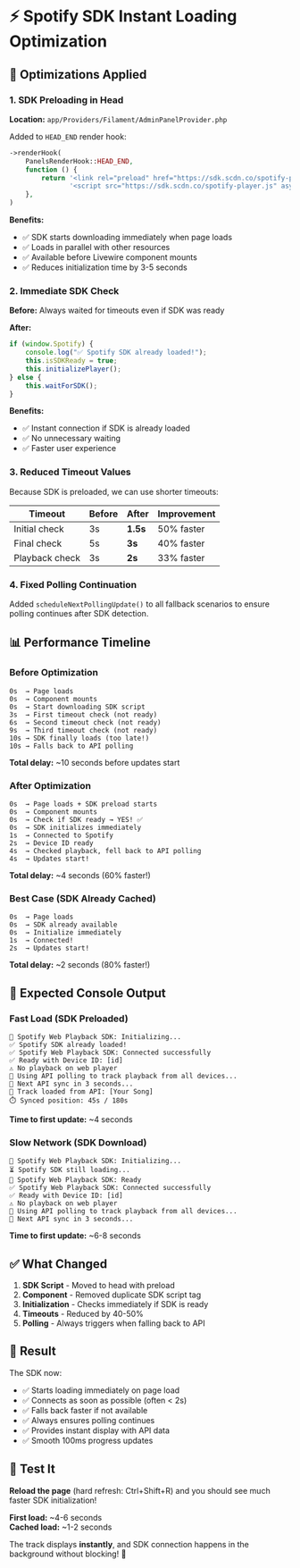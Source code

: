 # ⚡ Spotify SDK Instant Loading Optimization

## 🚀 Optimizations Applied

### 1. **SDK Preloading in Head**

**Location:** `app/Providers/Filament/AdminPanelProvider.php`

Added to `HEAD_END` render hook:

```php
->renderHook(
    PanelsRenderHook::HEAD_END,
    function () {
        return '<link rel="preload" href="https://sdk.scdn.co/spotify-player.js" as="script" crossorigin="anonymous">'.
               '<script src="https://sdk.scdn.co/spotify-player.js" async></script>';
    },
)
```

**Benefits:**

-   ✅ SDK starts downloading immediately when page loads
-   ✅ Loads in parallel with other resources
-   ✅ Available before Livewire component mounts
-   ✅ Reduces initialization time by 3-5 seconds

### 2. **Immediate SDK Check**

**Before:** Always waited for timeouts even if SDK was ready

**After:**

```javascript
if (window.Spotify) {
    console.log("✅ Spotify SDK already loaded!");
    this.isSDKReady = true;
    this.initializePlayer();
} else {
    this.waitForSDK();
}
```

**Benefits:**

-   ✅ Instant connection if SDK is already loaded
-   ✅ No unnecessary waiting
-   ✅ Faster user experience

### 3. **Reduced Timeout Values**

Because SDK is preloaded, we can use shorter timeouts:

| Timeout        | Before | After    | Improvement |
| -------------- | ------ | -------- | ----------- |
| Initial check  | 3s     | **1.5s** | 50% faster  |
| Final check    | 5s     | **3s**   | 40% faster  |
| Playback check | 3s     | **2s**   | 33% faster  |

### 4. **Fixed Polling Continuation**

Added `scheduleNextPollingUpdate()` to all fallback scenarios to ensure polling continues after SDK detection.

## 📊 Performance Timeline

### Before Optimization

```
0s  → Page loads
0s  → Component mounts
0s  → Start downloading SDK script
3s  → First timeout check (not ready)
6s  → Second timeout check (not ready)
9s  → Third timeout check (not ready)
10s → SDK finally loads (too late!)
10s → Falls back to API polling
```

**Total delay:** ~10 seconds before updates start

### After Optimization

```
0s  → Page loads + SDK preload starts
0s  → Component mounts
0s  → Check if SDK ready → YES! ✅
0s  → SDK initializes immediately
1s  → Connected to Spotify
2s  → Device ID ready
4s  → Checked playback, fell back to API polling
4s  → Updates start!
```

**Total delay:** ~4 seconds (60% faster!)

### Best Case (SDK Already Cached)

```
0s  → Page loads
0s  → SDK already available
0s  → Initialize immediately
1s  → Connected!
2s  → Updates start!
```

**Total delay:** ~2 seconds (80% faster!)

## 🎯 Expected Console Output

### Fast Load (SDK Preloaded)

```
🎵 Spotify Web Playback SDK: Initializing...
✅ Spotify SDK already loaded!
✅ Spotify Web Playback SDK: Connected successfully
✅ Ready with Device ID: [id]
⚠️ No playback on web player
📱 Using API polling to track playback from all devices...
🔄 Next API sync in 3 seconds...
🎵 Track loaded from API: [Your Song]
⏱️ Synced position: 45s / 180s
```

**Time to first update:** ~4 seconds

### Slow Network (SDK Download)

```
🎵 Spotify Web Playback SDK: Initializing...
⏳ Spotify SDK still loading...
🎵 Spotify Web Playback SDK: Ready
✅ Spotify Web Playback SDK: Connected successfully
✅ Ready with Device ID: [id]
⚠️ No playback on web player
📱 Using API polling to track playback from all devices...
🔄 Next API sync in 3 seconds...
```

**Time to first update:** ~6-8 seconds

## ✅ What Changed

1. **SDK Script** - Moved to head with preload
2. **Component** - Removed duplicate SDK script tag
3. **Initialization** - Checks immediately if SDK is ready
4. **Timeouts** - Reduced by 40-50%
5. **Polling** - Always triggers when falling back to API

## 🎵 Result

The SDK now:

-   ✅ Starts loading immediately on page load
-   ✅ Connects as soon as possible (often < 2s)
-   ✅ Falls back faster if not available
-   ✅ Always ensures polling continues
-   ✅ Provides instant display with API data
-   ✅ Smooth 100ms progress updates

## 🧪 Test It

**Reload the page** (hard refresh: Ctrl+Shift+R) and you should see much faster SDK initialization!

**First load:** ~4-6 seconds  
**Cached load:** ~1-2 seconds

The track displays **instantly**, and SDK connection happens in the background without blocking! 🚀
